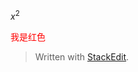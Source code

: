 $x^2$

<font color=red>我是红色</font>

> Written with [StackEdit](https://stackedit.io/).

<!--stackedit_data:
eyJwcm9wZXJ0aWVzIjoiZXh0ZW5zaW9uczogLm1kXG4iLCJoaX
N0b3J5IjpbLTE5MjU3Mzk4MTldfQ==
-->